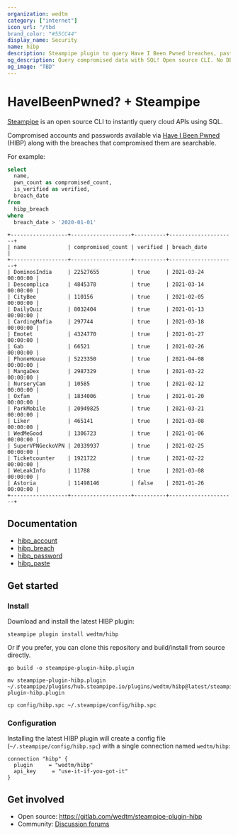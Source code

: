 ```yaml
---
organization: wedtm
category: ["internet"]
icon_url: "/tbd
brand_color: "#55CC44"
display_name: Security
name: hibp
description: Steampipe plugin to query Have I Been Pwned breaches, pastes, and passwords
og_description: Query compromised data with SQL! Open source CLI. No DB required.
og_image: "TBD"
---
```


# HaveIBeenPwned? + Steampipe

[Steampipe](https://steampipe.io) is an open source CLI to instantly query cloud APIs using SQL.

Compromised accounts and passwords available via [Have I Been Pwned](https://haveibeenpwned.com) (HIBP) along with the breaches that compromised them are searchable.

For example:

```sql
select
  name,
  pwn_count as compromised_count,
  is_verified as verified,
  breach_date
from
  hibp_breach
where
  breach_date > '2020-01-01'
```

```
+------------------+-------------------+----------+---------------------+
| name             | compromised_count | verified | breach_date         |
+------------------+-------------------+----------+---------------------+
| DominosIndia     | 22527655          | true     | 2021-03-24 00:00:00 |
| Descomplica      | 4845378           | true     | 2021-03-14 00:00:00 |
| CityBee          | 110156            | true     | 2021-02-05 00:00:00 |
| DailyQuiz        | 8032404           | true     | 2021-01-13 00:00:00 |
| CardingMafia     | 297744            | true     | 2021-03-18 00:00:00 |
| Emotet           | 4324770           | true     | 2021-01-27 00:00:00 |
| Gab              | 66521             | true     | 2021-02-26 00:00:00 |
| PhoneHouse       | 5223350           | true     | 2021-04-08 00:00:00 |
| MangaDex         | 2987329           | true     | 2021-03-22 00:00:00 |
| NurseryCam       | 10585             | true     | 2021-02-12 00:00:00 |
| Oxfam            | 1834006           | true     | 2021-01-20 00:00:00 |
| ParkMobile       | 20949825          | true     | 2021-03-21 00:00:00 |
| Liker            | 465141            | true     | 2021-03-08 00:00:00 |
| WedMeGood        | 1306723           | true     | 2021-01-06 00:00:00 |
| SuperVPNGeckoVPN | 20339937          | true     | 2021-02-25 00:00:00 |
| Ticketcounter    | 1921722           | true     | 2021-02-22 00:00:00 |
| WeLeakInfo       | 11788             | true     | 2021-03-08 00:00:00 |
| Astoria          | 11498146          | false    | 2021-01-26 00:00:00 |
+------------------+-------------------+----------+---------------------+
```

## Documentation

- [hibp_account](/docs/tables/hibp_account.md)
- [hibp_breach](/docs/tables/hibp_breach.md)
- [hibp_password](/docs/tables/hibp_password.md)
- [hibp_paste](/docs/tables/hibp_paste.md)

## Get started

### Install

Download and install the latest HIBP plugin:

```shell
steampipe plugin install wedtm/hibp
```

Or if you prefer, you can clone this repository and build/install from source directly.

```shell
go build -o steampipe-plugin-hibp.plugin

mv steampipe-plugin-hibp.plugin ~/.steampipe/plugins/hub.steampipe.io/plugins/wedtm/hibp@latest/steampipe-plugin-hibp.plugin

cp config/hibp.spc ~/.steampipe/config/hibp.spc
```

### Configuration

Installing the latest HIBP plugin will create a config file (`~/.steampipe/config/hibp.spc`) with a single connection named `wedtm/hibp`:

```hcl
connection "hibp" {
  plugin     = "wedtm/hibp"
  api_key     = "use-it-if-you-got-it"
}
```

## Get involved

- Open source: https://gitlab.com/wedtm/steampipe-plugin-hibp
- Community: [Discussion forums](https://github.com/turbot/steampipe/discussions)
